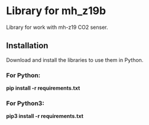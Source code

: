 # Library for mh_z19b
Library for work with mh-z19 CO2 senser.

## Installation
Download and install the libraries to use them in Python.

### For Python:
**pip install -r requirements.txt**

### For Python3:
**pip3 install -r requirements.txt**
